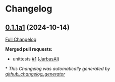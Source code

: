 # Changelog

## [0.1.1a1](https://github.com/OpenVoiceOS/ovos-common-query-pipeline-plugin/tree/0.1.1a1) (2024-10-14)

[Full Changelog](https://github.com/OpenVoiceOS/ovos-common-query-pipeline-plugin/compare/0.1.0...0.1.1a1)

**Merged pull requests:**

- unittests [\#1](https://github.com/OpenVoiceOS/ovos-common-query-pipeline-plugin/pull/1) ([JarbasAl](https://github.com/JarbasAl))



\* *This Changelog was automatically generated by [github_changelog_generator](https://github.com/github-changelog-generator/github-changelog-generator)*
